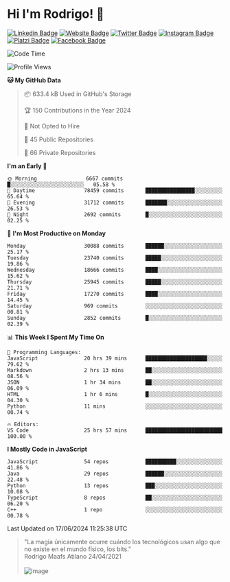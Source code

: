 # Hi I'm Rodrigo! 👋
[![Linkedin Badge](https://img.shields.io/badge/-rmaafs-blue?style=flat&logo=Linkedin&logoColor=white&link=https://www.linkedin.com/in/rmaafs/)](https://www.linkedin.com/in/rmaafs/)
[![Website Badge](https://img.shields.io/badge/-rmaafs.com-0a192f?style=flat&logo=Google-Chrome&logoColor=white&link=https://rmaafs.com)](https://rmaafs.com)
[![Twitter Badge](https://img.shields.io/badge/-@royendero-1ca0f1?style=flat&labelColor=1ca0f1&logo=twitter&logoColor=white&link=https://twitter.com/royendero)](https://twitter.com/royendero)
[![Instagram Badge](https://img.shields.io/badge/-@rmaafs-purple?style=flat&logo=instagram&logoColor=white&link=https://instagram.com/rmaafs/)](https://instagram.com/rmaafs)
[![Platzi Badge](https://img.shields.io/badge/-rmaafs-203845?style=flat&logo=Platzi&logoColor=98CA3F&link=https://platzi.com/p/rmaafs/)](https://platzi.com/p/rmaafs/)
[![Facebook Badge](https://img.shields.io/badge/-rmaafs-046CE4?style=flat&logo=Facebook&logoColor=white&link=https://www.facebook.com/rmaafs/)](https://www.facebook.com/rmaafs/)

<!--START_SECTION:waka-->
![Code Time](http://img.shields.io/badge/Code%20Time-2%2C956%20hrs%2055%20mins-blue)

![Profile Views](http://img.shields.io/badge/Profile%20Views-3-blue)

**🐱 My GitHub Data** 

> 📦 633.4 kB Used in GitHub's Storage 
 > 
> 🏆 150 Contributions in the Year 2024
 > 
> 🚫 Not Opted to Hire
 > 
> 📜 45 Public Repositories 
 > 
> 🔑 66 Private Repositories 
 > 
**I'm an Early 🐤** 

```text
🌞 Morning                6667 commits        █░░░░░░░░░░░░░░░░░░░░░░░░   05.58 % 
🌆 Daytime                78459 commits       ████████████████░░░░░░░░░   65.64 % 
🌃 Evening                31712 commits       ███████░░░░░░░░░░░░░░░░░░   26.53 % 
🌙 Night                  2692 commits        █░░░░░░░░░░░░░░░░░░░░░░░░   02.25 % 
```
📅 **I'm Most Productive on Monday** 

```text
Monday                   30088 commits       ██████░░░░░░░░░░░░░░░░░░░   25.17 % 
Tuesday                  23740 commits       █████░░░░░░░░░░░░░░░░░░░░   19.86 % 
Wednesday                18666 commits       ████░░░░░░░░░░░░░░░░░░░░░   15.62 % 
Thursday                 25945 commits       █████░░░░░░░░░░░░░░░░░░░░   21.71 % 
Friday                   17270 commits       ████░░░░░░░░░░░░░░░░░░░░░   14.45 % 
Saturday                 969 commits         ░░░░░░░░░░░░░░░░░░░░░░░░░   00.81 % 
Sunday                   2852 commits        █░░░░░░░░░░░░░░░░░░░░░░░░   02.39 % 
```


📊 **This Week I Spent My Time On** 

```text
💬 Programming Languages: 
JavaScript               20 hrs 39 mins      ████████████████████░░░░░   79.62 % 
Markdown                 2 hrs 13 mins       ██░░░░░░░░░░░░░░░░░░░░░░░   08.56 % 
JSON                     1 hr 34 mins        ██░░░░░░░░░░░░░░░░░░░░░░░   06.09 % 
HTML                     1 hr 6 mins         █░░░░░░░░░░░░░░░░░░░░░░░░   04.30 % 
Python                   11 mins             ░░░░░░░░░░░░░░░░░░░░░░░░░   00.74 % 

🔥 Editors: 
VS Code                  25 hrs 57 mins      █████████████████████████   100.00 % 
```

**I Mostly Code in JavaScript** 

```text
JavaScript               54 repos            ██████████░░░░░░░░░░░░░░░   41.86 % 
Java                     29 repos            ██████░░░░░░░░░░░░░░░░░░░   22.48 % 
Python                   13 repos            ███░░░░░░░░░░░░░░░░░░░░░░   10.08 % 
TypeScript               8 repos             ██░░░░░░░░░░░░░░░░░░░░░░░   06.20 % 
C++                      1 repo              ░░░░░░░░░░░░░░░░░░░░░░░░░   00.78 % 
```




 Last Updated on 17/06/2024 11:25:38 UTC
<!--END_SECTION:waka-->

> "La magia únicamente ocurre cuándo los tecnológicos usan algo que no existe en el mundo físico, los bits."<br>
>  Rodrigo Maafs Atilano 24/04/2021
<br><br>
![image](https://user-images.githubusercontent.com/47652130/116024039-ff6eb680-a612-11eb-8b42-290c8922697e.png)

